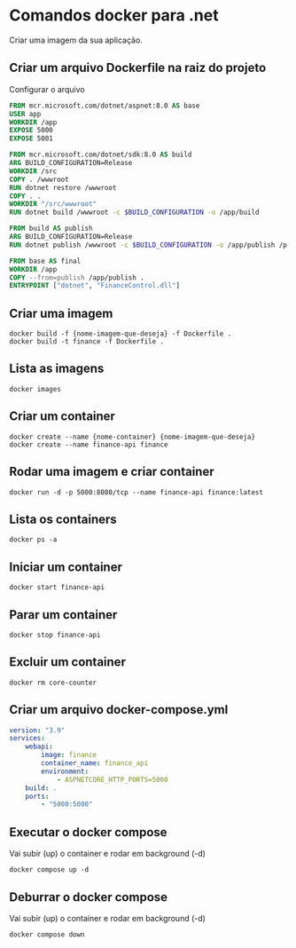 # Comandos docker para .net

Criar uma imagem da sua aplicação.

## Criar um arquivo Dockerfile na raiz do projeto
Configurar o arquivo

```Dockerfile
FROM mcr.microsoft.com/dotnet/aspnet:8.0 AS base
USER app
WORKDIR /app
EXPOSE 5000
EXPOSE 5001

FROM mcr.microsoft.com/dotnet/sdk:8.0 AS build
ARG BUILD_CONFIGURATION=Release
WORKDIR /src
COPY . /wwwroot
RUN dotnet restore /wwwroot
COPY . .
WORKDIR "/src/wwwroot"
RUN dotnet build /wwwroot -c $BUILD_CONFIGURATION -o /app/build

FROM build AS publish
ARG BUILD_CONFIGURATION=Release
RUN dotnet publish /wwwroot -c $BUILD_CONFIGURATION -o /app/publish /p:UseAppHost=false

FROM base AS final
WORKDIR /app
COPY --from=publish /app/publish .
ENTRYPOINT ["dotnet", "FinanceControl.dll"]
```

## Criar uma imagem
```shell
docker build -f {nome-imagem-que-deseja} -f Dockerfile .
docker build -t finance -f Dockerfile .
```

## Lista as imagens
```shell
docker images
```

## Criar um container
```shell
docker create --name {nome-container} {nome-imagem-que-deseja}
docker create --name finance-api finance
```

## Rodar uma imagem e criar container
```shell
docker run -d -p 5000:8080/tcp --name finance-api finance:latest
```

## Lista os containers
```shell
docker ps -a
```

## Iniciar um container
```shell
docker start finance-api
```

## Parar um container
```shell
docker stop finance-api
```

## Excluir um container
```shell
docker rm core-counter
```
## Criar um arquivo docker-compose.yml
```yml
version: "3.9"
services: 
    webapi:
        image: finance
        container_name: finance_api
        environment:
            - ASPNETCORE_HTTP_PORTS=5000
    build: .
    ports:
        - "5000:5000"
```

## Executar o docker compose
Vai subir (up) o container e rodar em background (-d)
```shell
docker compose up -d
```

## Deburrar o docker compose
Vai subir (up) o container e rodar em background (-d)
```shell
docker compose down
```
